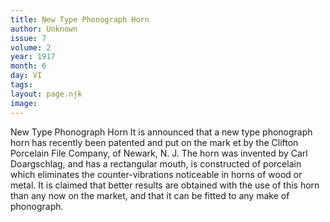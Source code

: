 ```yaml
---
title: New Type Phonograph Horn
author: Unknown
issue: 7
volume: 2
year: 1917
month: 6
day: VI
tags:
layout: page.njk
image:
---
```

New Type Phonograph Horn   It is announced that a new type phonograph horn has recently been patented and put on the mark et by the Clifton Porcelain File Company, of Newark, N. J. The horn was invented by Carl Doargschlag, and has a rectangular mouth, is constructed of porcelain which eliminates the counter-vibrations noticeable in horns of wood or metal.   It is claimed that better results are obtained with the use of this horn than any now on the market, and that it can be fitted to any make of phonograph.   
